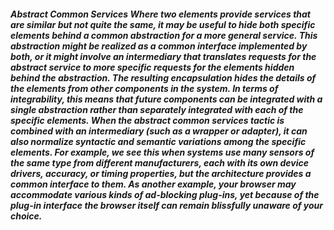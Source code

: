 ##### Abstract Common Services Where two elements provide services that are similar but not quite the same, it may be useful to hide both specific elements behind a common abstraction for a more general service. This abstraction might be realized as a common interface implemented by both, or it might involve an intermediary that translates requests for the abstract service to more specific requests for the elements hidden behind the abstraction. The resulting encapsulation hides the details of the elements from other components in the system. In terms of integrability, this means that future components can be integrated with a single abstraction rather than separately integrated with each of the specific elements. When the abstract common services tactic is combined with an intermediary (such as a wrapper or adapter), it can also normalize syntactic and semantic variations among the specific elements. For example, we see this when systems use many sensors of the same type from different manufacturers, each with its own device drivers, accuracy, or timing properties, but the architecture provides a common interface to them. As another example, your browser may accommodate various kinds of ad-blocking plug-ins, yet because of the plug-in interface the browser itself can remain blissfully unaware of your choice.
